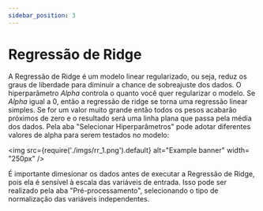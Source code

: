 ```yaml
---
sidebar_position: 3
---
```


# Regressão de Ridge

A Regressão de Ridge é um modelo linear regularizado, ou seja, reduz os graus de liberdade para diminuir a chance de sobreajuste dos dados. O hiperparâmetro $Alpha$ controla o quanto você quer regularizar o modelo. Se $Alpha$ igual a 0, então a regressão de ridge se torna uma regressão linear simples. Se for um valor muito grande então todos os pesos acabarão próximos de zero e o resultado será uma linha plana que passa pela média dos dados. Pela aba "Selecionar Hiperparâmetros" pode adotar diferentes valores de alpha para serem testados no modelo:

<img
  src={require('./imgs/rr_1.png').default}
  alt="Example banner"
  width= "250px"
/>

É importante dimesionar os dados antes de executar a Regressão de Ridge, pois ela é sensível à escala das variáveis de entrada. Isso pode ser realizado pela aba "Pré-processamento", selecionando o tipo de normalização das variáveis independentes.